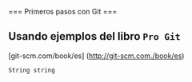 === Primeros pasos con Git ===

## Usando ejemplos del libro `Pro Git`

[git-scm.com/book/es] (http://git-scm.com./book/es)

<code>String string</code>
